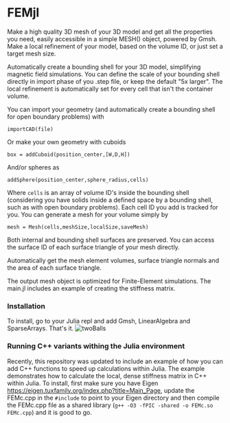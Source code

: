 # FEMjl
Make a high quality 3D mesh of your 3D model and get all the properties you need, easily accessible in a simple MESH() object, powered by Gmsh. Make a local refinement of your model, based on the volume ID, or just set a target mesh size.

Automatically create a bounding shell for your 3D model, simplifying magnetic field simulations. You can define the scale of your bounding shell directly in import phase of you .step file, or keep the default "5x larger". The local refinement is automatically set for every cell that isn't the container volume.

You can import your geometry (and automatically create a bounding shell for open boundary problems) with
```
importCAD(file)
```

Or make your own geometry with cuboids
```
box = addCuboid(position_center,[W,D,H])
```
And/or spheres as
```
addSphere(position_center,sphere_radius,cells)
```
Where `cells` is an array of volume ID's inside the bounding shell (considering you have solids inside a defined space by a bounding shell, such as with open boundary problems). Each cell ID you add is tracked for you.
You can generate a mesh for your volume simply by
```
mesh = Mesh(cells,meshSize,localSize,saveMesh)
```

Both internal and bounding shell surfaces are preserved. You can access the surface ID of each surface triangle of your mesh directly.


Automatically get the mesh element volumes, surface triangle normals and the area of each surface triangle.

The output mesh object is optimized for Finite-Element simulations. The main.jl includes an example of creating the stiffness matrix.

### Installation
To install, go to your Julia repl and add Gmsh, LinearAlgebra and SparseArrays. That's it.
![twoBalls](https://github.com/user-attachments/assets/3b9549ba-3968-40f1-94a4-5c21ce37ca9e)

### Running C++ variants withing the Julia environment
Recently, this repository was updated to include an example of how you can add C++ functions to speed up calculations within Julia. The example demonstrates how to calculate the local, dense stiffness matrix in C++ within Julia.
To install, first make sure you have Eigen https://eigen.tuxfamily.org/index.php?title=Main_Page, update the FEMc.cpp in the `#include` to point to your Eigen directory and then compile the FEMc.cpp file as a shared library (`g++ -O3 -fPIC -shared -o FEMc.so FEMc.cpp`) and it is good to go.
